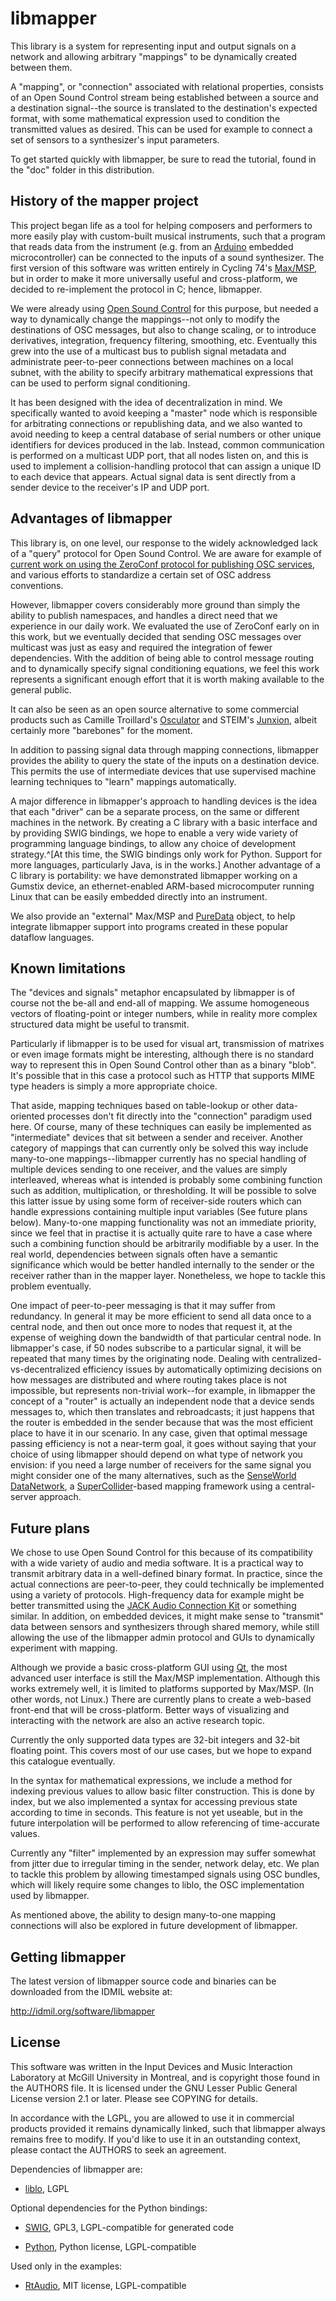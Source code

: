 
libmapper
=========

This library is a system for representing input and output signals on
a network and allowing arbitrary "mappings" to be dynamically created
between them.

A "mapping", or "connection" associated with relational properties,
consists of an Open Sound Control stream being established between a
source and a destination signal--the source is translated to the
destination's expected format, with some mathematical expression used
to condition the transmitted values as desired.  This can be used for
example to connect a set of sensors to a synthesizer's input
parameters.

To get started quickly with libmapper, be sure to read the tutorial,
found in the "doc" folder in this distribution.

History of the mapper project
-----------------------------

This project began life as a tool for helping composers and performers
to more easily play with custom-built musical instruments, such that a
program that reads data from the instrument (e.g. from an
[Arduino](http://www.arduino.cc/) embedded microcontroller) can be
connected to the inputs of a sound synthesizer.  The first version of
this software was written entirely in Cycling 74's
[Max/MSP](http://www.cycling74.com/), but in order to make it more
universally useful and cross-platform, we decided to re-implement the
protocol in C; hence, libmapper.

We were already using [Open Sound Control](http://opensoundcontrol.org/)
for this purpose, but needed a way to dynamically change the
mappings--not only to modify the destinations of OSC messages, but
also to change scaling, or to introduce derivatives, integration,
frequency filtering, smoothing, etc.  Eventually this grew into the
use of a multicast bus to publish signal metadata and administrate
peer-to-peer connections between machines on a local subnet, with the
ability to specify arbitrary mathematical expressions that can be used
to perform signal conditioning.

It has been designed with the idea of decentralization in mind.  We
specifically wanted to avoid keeping a "master" node which is
responsible for arbitrating connections or republishing data, and we
also wanted to avoid needing to keep a central database of serial
numbers or other unique identifiers for devices produced in the lab.
Instead, common communication is performed on a multicast UDP port,
that all nodes listen on, and this is used to implement a
collision-handling protocol that can assign a unique ID to each device
that appears.  Actual signal data is sent directly from a sender
device to the receiver's IP and UDP port.

Advantages of libmapper
-----------------------

This library is, on one level, our response to the widely acknowledged
lack of a "query" protocol for Open Sound Control.  We are aware for
example of [current work on using the ZeroConf protocol for publishing
OSC services](http://sourceforge.net/projects/osctools/), and various
efforts to standardize a certain set of OSC address conventions.

However, libmapper covers considerably more ground than simply the
ability to publish namespaces, and handles a direct need that we
experience in our daily work.  We evaluated the use of ZeroConf early
on in this work, but we eventually decided that sending OSC messages
over multicast was just as easy and required the integration of fewer
dependencies.  With the addition of being able to control message
routing and to dynamically specify signal conditioning equations, we
feel this work represents a significant enough effort that it is worth
making available to the general public.

It can also be seen as an open source alternative to some commercial
products such as Camille Troillard's [Osculator](http://www.osculator.net/)
and STEIM's [Junxion](http://www.steim.org/steim/junxion_v4.html),
albeit certainly more "barebones" for the moment.

In addition to passing signal data through mapping connections, libmapper
provides the ability to query the state of the inputs on a destination device.
This permits the use of intermediate devices that use supervised machine
learning techniques to "learn" mappings automatically.

A major difference in libmapper's approach to handling devices is the
idea that each "driver" can be a separate process, on the same or
different machines in the network.  By creating a C library with a
basic interface and by providing SWIG bindings, we hope to enable a
very wide variety of programming language bindings, to allow any
choice of development strategy.^[At this time, the SWIG bindings only
work for Python.  Support for more languages, particularly Java, is in
the works.]  Another advantage of a C library is portability: we have
demonstrated libmapper working on a Gumstix device, an
ethernet-enabled ARM-based microcomputer running Linux that can be
easily embedded directly into an instrument.

We also provide an "external" Max/MSP and [PureData](http://puredata.info)
object, to help integrate libmapper support into programs created in
these popular dataflow languages.

Known limitations
-----------------

The "devices and signals" metaphor encapsulated by libmapper is of
course not the be-all and end-all of mapping.  We assume homogeneous
vectors of floating-point or integer numbers, while in reality more
complex structured data might be useful to transmit.

Particularly if libmapper is to be used for visual art, transmission
of matrixes or even image formats might be interesting, although there
is no standard way to represent this in Open Sound Control other than
as a binary "blob".  It's possible that in this case a protocol such
as HTTP that supports MIME type headers is simply a more appropriate
choice.

That aside, mapping techniques based on table-lookup or other
data-oriented processes don't fit directly into the "connection"
paradigm used here.  Of course, many of these techniques can easily be
implemented as "intermediate" devices that sit between a sender and
receiver.  Another category of mappings that can currently only be
solved this way include many-to-one mappings--libmapper currently has
no special handling of multiple devices sending to one receiver, and
the values are simply interleaved, whereas what is intended is
probably some combining function such as addition, multiplication, or
thresholding.  It will be possible to solve this latter issue by using
some form of receiver-side routers which can handle expressions
containing multiple input variables (See future plans below).
Many-to-one mapping functionality was not an immediate priority, since
we feel that in practise it is actually quite rare to have a case
where such a combining function should be arbitrarily modifiable by a
user.  In the real world, dependencies between signals often have a
semantic significance which would be better handled internally to the
sender or the receiver rather than in the mapper layer.  Nonetheless,
we hope to tackle this problem eventually.

One impact of peer-to-peer messaging is that it may suffer from
redundancy.  In general it may be more efficient to send all data once
to a central node, and then out once more to nodes that request it, at
the expense of weighing down the bandwidth of that particular central
node.  In libmapper's case, if 50 nodes subscribe to a particular
signal, it will be repeated that many times by the originating node.
Dealing with centralized-vs-decentralized efficiency issues by
automatically optimizing decisions on how messages are distributed and
where routing takes place is not impossible, but represents
non-trivial work--for example, in libmapper the concept of a "router"
is actually an independent node that a device sends messages to, which
then translates and rebroadcasts; it just happens that the router is
embedded in the sender because that was the most efficient place to
have it in our scenario.  In any case, given that optimal message
passing efficiency is not a near-term goal, it goes without saying
that your choice of using libmapper should depend on what type of
network you envision: if you need a large number of receivers for the
same signal you might consider one of the many alternatives, such as
the [SenseWorld DataNetwork](http://sensestage.hexagram.ca), a
[SuperCollider](http://supercollider.sourceforge.net/)-based mapping
framework using a central-server approach.

Future plans
------------

We chose to use Open Sound Control for this because of its
compatibility with a wide variety of audio and media software.  It is
a practical way to transmit arbitrary data in a well-defined binary
format.  In practice, since the actual connections are peer-to-peer,
they could technically be implemented using a variety of protocols.
High-frequency data for example might be better transmitted using the
[JACK Audio Connection Kit](http://jackaudio.org) or something
similar.  In addition, on embedded devices, it might make sense to
"transmit" data between sensors and synthesizers through shared
memory, while still allowing the use of the libmapper admin protocol
and GUIs to dynamically experiment with mapping.

Although we provide a basic cross-platform GUI using
[Qt](http://qt.nokia.com/), the most advanced user interface is still
the Max/MSP implementation.  Although this works extremely well, it is
limited to platforms supported by Max/MSP.  (In other words, not
Linux.)  There are currently plans to create a web-based front-end
that will be cross-platform.  Better ways of visualizing and
interacting with the network are also an active research topic.

Currently the only supported data types are 32-bit integers and 32-bit
floating point.  This covers most of our use cases, but we hope to
expand this catalogue eventually.

In the syntax for mathematical expressions, we include a method for
indexing previous values to allow basic filter construction.  This is
done by index, but we also implemented a syntax for accessing previous
state according to time in seconds.  This feature is not yet useable,
but in the future interpolation will be performed to allow referencing
of time-accurate values.

Currently any "filter" implemented by an expression may suffer
somewhat from jitter due to irregular timing in the sender, network
delay, etc.  We plan to tackle this problem by allowing timestamped
signals using OSC bundles, which will likely require some changes to
liblo, the OSC implementation used by libmapper.

As mentioned above, the ability to design many-to-one mapping connections 
will also be explored in future development of libmapper.

Getting libmapper
-----------------

The latest version of libmapper source code and binaries can be
downloaded from the IDMIL website at:

<http://idmil.org/software/libmapper>

License
-------

This software was written in the Input Devices and Music Interaction
Laboratory at McGill University in Montreal, and is copyright those
found in the AUTHORS file.  It is licensed under the GNU Lesser Public
General License version 2.1 or later.  Please see COPYING for details.

In accordance with the LGPL, you are allowed to use it in commercial
products provided it remains dynamically linked, such that libmapper
always remains free to modify.  If you'd like to use it in an
outstanding context, please contact the AUTHORS to seek an agreement.

Dependencies of libmapper are:

* [liblo](http://liblo.sourceforge.net), LGPL

Optional dependencies for the Python bindings:

* [SWIG](http://www.swig.org), GPL3, LGPL-compatible for generated code

* [Python](http://www.python.org), Python license, LGPL-compatible

Used only in the examples:

* [RtAudio](http://www.music.mcgill.ca/~gary/rtaudio), MIT license,
  LGPL-compatible
